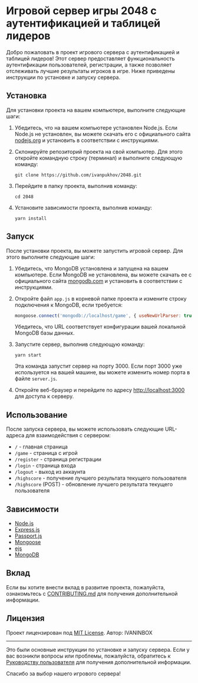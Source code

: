 
# Игровой сервер игры 2048 с аутентификацией и таблицей лидеров

Добро пожаловать в проект игрового сервера с аутентификацией и таблицей лидеров! Этот сервер предоставляет функциональность аутентификации пользователей, регистрации, а также позволяет отслеживать лучшие результаты игроков в игре. Ниже приведены инструкции по установке и запуску сервера.

## Установка

Для установки проекта на вашем компьютере, выполните следующие шаги:

1. Убедитесь, что на вашем компьютере установлен Node.js. Если Node.js не установлен, вы можете скачать его с официального сайта [nodejs.org](https://nodejs.org) и установить в соответствии с инструкциями.

2. Склонируйте репозиторий проекта на свой компьютер. Для этого откройте командную строку (терминал) и выполните следующую команду:
 
   ```
   git clone https://github.com/ivanpukhov/2048.git
   ```

  
3. Перейдите в папку проекта, выполнив команду:

   ```
   cd 2048
   ```

4. Установите зависимости проекта, выполнив команду:

   ```
   yarn install
   ```

## Запуск

После установки проекта, вы можете запустить игровой сервер. Для этого выполните следующие шаги:

1. Убедитесь, что MongoDB установлена и запущена на вашем компьютере. Если MongoDB не установлена, вы можете скачать ее с официального сайта [mongodb.com](https://www.mongodb.com) и установить в соответствии с инструкциями.

2. Откройте файл `app.js` в корневой папке проекта и измените строку подключения к MongoDB, если требуется:

   ```javascript
   mongoose.connect('mongodb://localhost/game', { useNewUrlParser: true, useUnifiedTopology: true });
   ```

   Убедитесь, что URL соответствует конфигурации вашей локальной MongoDB базы данных.

3. Запустите сервер, выполнив следующую команду:

   ```
   yarn start
   ```

   Эта команда запустит сервер на порту 3000. Если порт 3000 уже используется на вашей машине, вы можете изменить номер порта в файле `server.js`.

4. Откройте веб-браузер и перейдите по адресу [http://localhost:3000](http://localhost:3000) для доступа к серверу.

## Использование

После запуска сервера, вы можете использовать следующие URL-адреса для взаимодействия с сервером:

- `/` - главная страница
- `/game` - страница с игрой
- `/register` - страница регистрации
- `/login` - страница входа
- `/logout` - выход из аккаунта
- `/highscore` - получение лучшего результата текущего пользователя
- `/highscore` (POST) - обновление лучшего результата текущего пользователя

## Зависимости

- [Node.js](https://nodejs.org)
- [Express.js](https://expressjs.com)
- [Passport.js](http://www.passportjs.org)
- [Mongoose](https://mongoosejs.com)
- [ejs](https://ejs.co)
- [MongoDB](https://www.mongodb.com)

## Вклад

Если вы хотите внести вклад в развитие проекта, пожалуйста, ознакомьтесь с [CONTRIBUTING.md](CONTRIBUTING.md) для получения дополнительной информации.

## Лицензия

Проект лицензирован под [MIT License](LICENSE).
Автор: IVANINBOX

---

Это были основные инструкции по установке и запуску сервера. Если у вас возникли вопросы или проблемы, пожалуйста, обратитесь к [Руководству пользователя](docs/user-guide.md) для получения дополнительной информации.

Спасибо за выбор нашего игрового сервера!